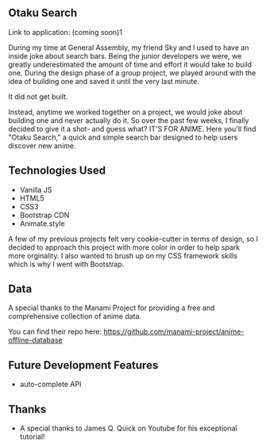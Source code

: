## Otaku Search

Link to application: (coming soon)1

During my time at General Assembly, my friend Sky and I used to have an inside joke about search bars. Being the junior developers we were, we greatly underestimated the amount of time and effort it would take to build one. During the design phase of a group project, we played around with the idea of building one and saved it until the very last minute. 

It did not get built. 

Instead, anytime we worked together on a project, we would joke about building one and never actually do it. So over the past few weeks, I finally decided to give it a shot- and guess what? IT'S FOR ANIME. Here you'll find "Otaku Search," a quick and simple search bar designed to help users discover new anime.  

## Technologies Used

- Vanilla JS
- HTML5
- CSS3
- Bootstrap CDN 
- Animate.style

A few of my previous projects felt very cookie-cutter in terms of design, so I decided to approach this project with more color in order to help spark more orginality. I also wanted to brush up on my CSS framework skills which is why I went with Bootstrap.

## Data 

A special thanks to the Manami Project for providing a free and comprehensive collection of anime data. 

You can find their repo here: 
https://github.com/manami-project/anime-offline-database

## Future Development Features

- auto-complete API

## Thanks 

- A special thanks to James Q. Quick on Youtube for his exceptional tutorial!





